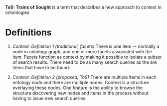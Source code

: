 
**ToS: Trains of Sought** is a term that describes a new approach to context in ontonlogies


Definitions
===========

1. *Context: Definition 1 (traditional, facets)* 
	There is one item -- normally a node in ontology graph,  and one or more facets associated with the item. Facets function as context by making it possible to isolate a subset of search results.  There need to be as many search queries as the are items that have to be found. 

2. *Context: Definition 2 (proposed, ToS)* 
	There are multiple items in each ontology node and there are multiple nodes.  Context is a structure overlaying these nodes.  One feature is the ability to browse the structure discovering new nodes and items in the process without having to issue new search queries. 





